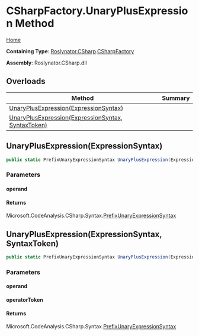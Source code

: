 # CSharpFactory\.UnaryPlusExpression Method

[Home](../../../../README.md)

**Containing Type**: [Roslynator.CSharp](../../README.md)\.[CSharpFactory](../README.md)

**Assembly**: Roslynator\.CSharp\.dll

## Overloads

| Method | Summary |
| ------ | ------- |
| [UnaryPlusExpression(ExpressionSyntax)](#Roslynator_CSharp_CSharpFactory_UnaryPlusExpression_Microsoft_CodeAnalysis_CSharp_Syntax_ExpressionSyntax_) | |
| [UnaryPlusExpression(ExpressionSyntax, SyntaxToken)](#Roslynator_CSharp_CSharpFactory_UnaryPlusExpression_Microsoft_CodeAnalysis_CSharp_Syntax_ExpressionSyntax_Microsoft_CodeAnalysis_SyntaxToken_) | |

## UnaryPlusExpression\(ExpressionSyntax\)<a name="Roslynator_CSharp_CSharpFactory_UnaryPlusExpression_Microsoft_CodeAnalysis_CSharp_Syntax_ExpressionSyntax_"></a>

```csharp
public static PrefixUnaryExpressionSyntax UnaryPlusExpression(ExpressionSyntax operand)
```

### Parameters

#### operand





#### Returns

Microsoft\.CodeAnalysis\.CSharp\.Syntax\.[PrefixUnaryExpressionSyntax](https://docs.microsoft.com/en-us/dotnet/api/microsoft.codeanalysis.csharp.syntax.prefixunaryexpressionsyntax)

## UnaryPlusExpression\(ExpressionSyntax, SyntaxToken\)<a name="Roslynator_CSharp_CSharpFactory_UnaryPlusExpression_Microsoft_CodeAnalysis_CSharp_Syntax_ExpressionSyntax_Microsoft_CodeAnalysis_SyntaxToken_"></a>

```csharp
public static PrefixUnaryExpressionSyntax UnaryPlusExpression(ExpressionSyntax operand, SyntaxToken operatorToken)
```

### Parameters

#### operand





#### operatorToken





#### Returns

Microsoft\.CodeAnalysis\.CSharp\.Syntax\.[PrefixUnaryExpressionSyntax](https://docs.microsoft.com/en-us/dotnet/api/microsoft.codeanalysis.csharp.syntax.prefixunaryexpressionsyntax)

